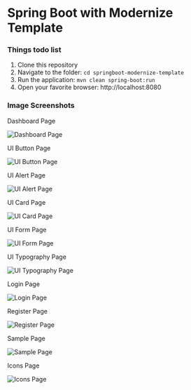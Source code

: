 # Spring Boot with Modernize Template

### Things todo list

1. Clone this repository
2. Navigate to the folder: `cd springboot-modernize-template`
3. Run the application: `mvn clean spring-boot:run`
4. Open your favorite browser: http://localhost:8080

### Image Screenshots

Dashboard Page

![Dashboard Page](img/Modernize_Dashboard.png "Dashboard Page")

UI Button Page

![UI Button Page](img/Modernize_UI-buttons.png "UI Button Page")

UI Alert Page

![UI Alert Page](img/Modernize_UI-alerts.png "UI Alert Page")

UI Card Page

![UI Card Page](img/Modernize_UI-card.png "UI Card Page")

UI Form Page

![UI Form Page](img/Modernize_UI-forms.png "UI Form Page")

UI Typography Page

![UI Typography Page](img/Modernize_UI-typography.png "UI Typography Page")

Login Page

![Login Page](img/Modernize_Login.png "Login Page")

Register Page

![Register Page](img/Modernize_Register.png "Register Page")

Sample Page

![Sample Page](img/Modernize_Sample-page.png "Sample Page")

Icons Page

![Icons Page](img/Modernize_Icon-Tabler.png "Icons Page")
